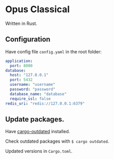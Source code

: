 # Opus Classical

Written in Rust.

## Configuration

Have config file `config.yaml` in the root folder:

```yaml
application:
  port: 8000
database:
  host: "127.0.0.1"
  port: 5432
  username: "username"
  password: "password"
  database_name: "database"
  require_ssl: false
redis_uri: "redis://127.0.0.1:6379"
```

## Update packages.

Have [cargo-outdated](https://github.com/kbknapp/cargo-outdated) installed.

Check outdated packages with `$ cargo outdated`.

Updated versions in `Cargo.toml`.